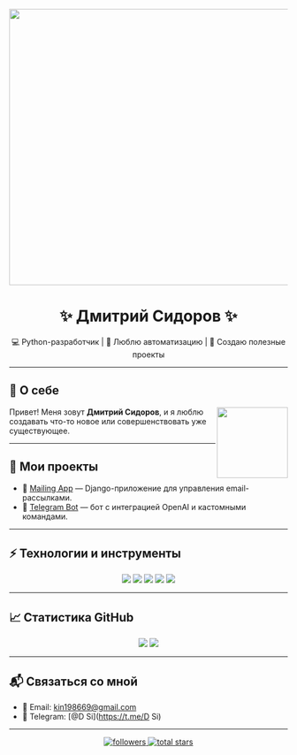 <p align="center">
  <img src="https://user-images.githubusercontent.com/74038190/225813708-98b745f2-7d22-48cf-9150-083f1b00d6c9.gif" width="1400" height="500">
</p>

<h1 align="center">✨ Дмитрий Сидоров ✨</h1>

<p align="center">
  💻 Python-разработчик | 🧠 Люблю автоматизацию | 🚀 Создаю полезные проекты
</p>

---

## 👋 О себе

<img align="right" width="128" height="128" src="https://user-images.githubusercontent.com/74038190/218265814-3084a4ba-809c-4135-afc0-8685d0f634b3.gif">

Привет! Меня зовут **Дмитрий Сидоров**, и я люблю создавать что-то новое или совершенствовать уже существующее.  


---

## 🚀 Мои проекты

- 🎯 [Mailing App](https://github.com/SidorovDmitry/Python_Project_5) — Django-приложение для управления email-рассылками.
- 🤖 [Telegram Bot](https://github.com/Dmitry-Sidorov/TelegramBot) — бот с интеграцией OpenAI и кастомными командами.

---

## ⚡ Технологии и инструменты

<p align="center">
  <img src="https://img.shields.io/badge/Python-3776AB?style=for-the-badge&logo=python&logoColor=white"/>
  <img src="https://img.shields.io/badge/Django-092E20?style=for-the-badge&logo=django&logoColor=white"/>
  <img src="https://img.shields.io/badge/PostgreSQL-316192?style=for-the-badge&logo=postgresql&logoColor=white"/>
  <img src="https://img.shields.io/badge/Redis-DC382D?style=for-the-badge&logo=redis&logoColor=white"/>
  <img src="https://img.shields.io/badge/GitHub-181717?style=for-the-badge&logo=github&logoColor=white"/>
</p>

---

## 📈 Статистика GitHub

<p align="center">
  <img src="http://github-profile-summary-cards.vercel.app/api/cards/profile-details?username=Dmitry-Sidorov&theme=tokyonight">
  <img src="https://github-readme-stats.vercel.app/api/top-langs/?username=Dmitry-Sidorov&layout=compact&theme=tokyonight">
</p>

---

## 📬 Связаться со мной

- 📧 Email: kin198669@gmail.com  
- 💬 Telegram: [@D Si](https://t.me/D Si)  

---

<div align="center">
  <a href="https://github.com/Dmitry-Sidorov?tab=followers">
    <img alt="followers" title="Подписаться на GitHub" src="https://custom-icon-badges.demolab.com/github/followers/Dmitry-Sidorov?color=236ad3&labelColor=1155ba&style=for-the-badge&logo=person-add&label=Follow&logoColor=white"/>
  </a>
  <a href="https://github.com/Dmitry-Sidorov?tab=repositories&sort=stargazers">
    <img alt="total stars" title="Звезды на GitHub" src="https://custom-icon-badges.demolab.com/github/stars/Dmitry-Sidorov?color=55960c&style=for-the-badge&labelColor=488207&logo=star"/>
  </a>
</div>
